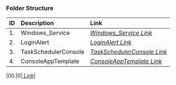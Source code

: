 ### Folder Structure

|ID|Description|Link|
| :------------| :------------ | :------------ |
|1.|Windows_Service|*[Windows_Service Link](https://github.com/Cale-Torino/Little_Apps/tree/main/1.%20C_Sharp/1.%20CLI/1.%20Windows_Service/ServiceConsoleApp)*|
|2.|LoginAlert|*[LoginAlert Link](https://github.com/Cale-Torino/Little_Apps/tree/main/1.%20C_Sharp/1.%20CLI/2.%20LoginAlert)*|
|3.|TaskSchedulerConsole|*[TaskSchedulerConsole Link](https://github.com/Cale-Torino/Little_Apps/tree/main/1.%20C_Sharp/1.%20CLI/3.%20TaskSchedulerConsole)*|
|4.|ConsoleAppTemplate|*[ConsoleAppTemplate Link](https://github.com/Cale-Torino/Little_Apps/tree/main/1.%20C_Sharp/1.%20CLI/4.%20ConsoleAppTemplate)*|

|00.|0|*[ Link]()*|
